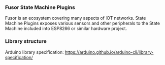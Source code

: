 ### Fusor State Machine Plugins

Fusor is an ecosystem covering many aspects of IOT networks. 
State Machine Plugins exposes various sensors and other peripherals to the State Machine included into ESP8266 or similar hardware project.

### Library structure

Arduino library specification: https://arduino.github.io/arduino-cli/library-specification/
